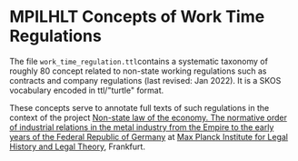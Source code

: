 # MPILHLT Concepts of Work Time Regulations

The file `work_time_regulation.ttl`contains a systematic taxonomy of roughly 80 concept related to non-state working regulations such as contracts and company regulations (last revised: Jan 2022). It is a SKOS vocabulary encoded in ttl/"turtle" format.

These concepts serve to annotate full texts of such regulations in the context of the project [Non-state law of the economy. The normative order of industrial relations in the metal industry from the Empire to the early years of the Federal Republic of Germany](https://www.lhlt.mpg.de/research-project/non-state-law-of-the-economy) at [Max Planck Institute for Legal History and Legal Theory](https://www.lhlt.mpg.de/en), Frankfurt.
